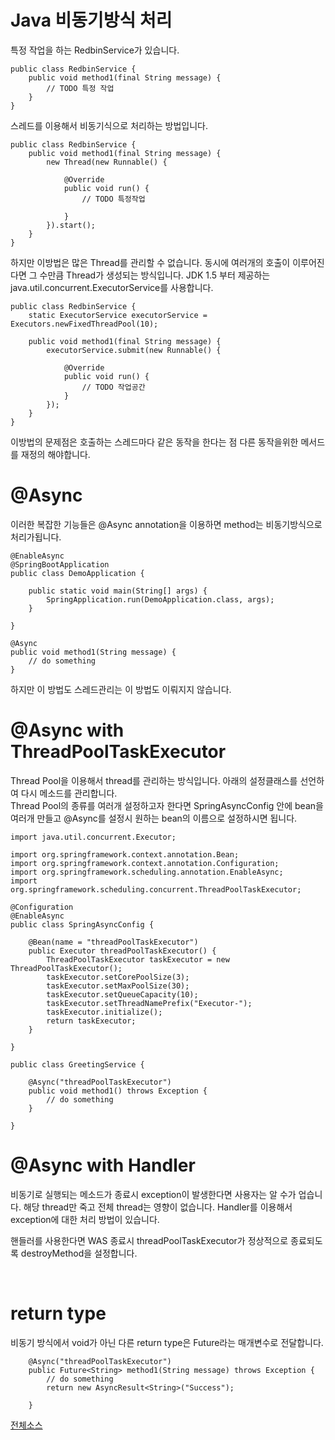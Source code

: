 # Java 비동기방식 처리

특정 작업을 하는 RedbinService가 있습니다.
```
public class RedbinService {
	public void method1(final String message) {
        // TODO 특정 작업
	}
}
```

스레드를 이용해서 비동기식으로 처리하는 방법입니다.
```
public class RedbinService {
	public void method1(final String message) {
		new Thread(new Runnable() {
			
			@Override
			public void run() {
				// TODO 특정작업
				
			}
		}).start();
	}
}
```
하지만 이방법은 많은 Thread를 관리할 수 없습니다.
동시에 여러개의 호출이 이루어진다면 그 수만큼 Thread가 생성되는 방식입니다.
JDK 1.5 부터 제공하는 java.util.concurrent.ExecutorService를 사용합니다.

```
public class RedbinService {	
	static ExecutorService executorService = Executors.newFixedThreadPool(10);
	
	public void method1(final String message) {
		executorService.submit(new Runnable() {
			
			@Override
			public void run() {
				// TODO 작업공간
			}
		});
	}
}
```
이방법의 문제점은 호출하는 스레드마다 같은 동작을 한다는 점 다른 동작을위한 메서드를 재정의 해야합니다.

# @Async

이러한 복잡한 기능들은 @Async annotation을 이용하면 method는 비동기방식으로 처리가됩니다.
```
@EnableAsync
@SpringBootApplication
public class DemoApplication {

	public static void main(String[] args) {
		SpringApplication.run(DemoApplication.class, args);
	}

}
```
```
@Async
public void method1(String message) {
    // do something
}
```

하지만 이 방법도 스레드관리는 이 방법도 이뤄지지 않습니다.

# @Async with ThreadPoolTaskExecutor
Thread Pool을 이용해서 thread를 관리하는 방식입니다.
아래의 설정클래스를 선언하여 다시 메소드를 관리합니다.
<br>
Thread Pool의 종류를 여러개 설정하고자 한다면 SpringAsyncConfig 안에 bean을 여러개 만들고 @Async를 설정시 원하는 bean의 이름으로 설정하시면 됩니다.
```
import java.util.concurrent.Executor;

import org.springframework.context.annotation.Bean;
import org.springframework.context.annotation.Configuration;
import org.springframework.scheduling.annotation.EnableAsync;
import org.springframework.scheduling.concurrent.ThreadPoolTaskExecutor;

@Configuration
@EnableAsync
public class SpringAsyncConfig {

    @Bean(name = "threadPoolTaskExecutor")
    public Executor threadPoolTaskExecutor() {
        ThreadPoolTaskExecutor taskExecutor = new ThreadPoolTaskExecutor();
        taskExecutor.setCorePoolSize(3);
        taskExecutor.setMaxPoolSize(30);
        taskExecutor.setQueueCapacity(10);
        taskExecutor.setThreadNamePrefix("Executor-");
        taskExecutor.initialize();
        return taskExecutor;
    }

}
```
```
public class GreetingService {
	
    @Async("threadPoolTaskExecutor")
    public void method1() throws Exception {
        // do something
    }

}
```

# @Async with Handler
비동기로 실행되는 메소드가 종료시 exception이 발생한다면 사용자는 알 수가 업습니다.
해당 thread만 죽고 전체 thread는 영향이 없습니다. Handler를 이용해서 exception에 대한 처리 방법이 있습니다.

핸들러를 사용한다면 WAS 종료시 threadPoolTaskExecutor가 정상적으로 종료되도록 destroyMethod을 설정합니다.

<br>

# return type
비동기 방식에서 void가 아닌 다른 return type은 Future라는 매개변수로 전달합니다.
```
	@Async("threadPoolTaskExecutor")
	public Future<String> method1(String message) throws Exception {
		// do something
		return new AsyncResult<String>("Success");
	
	}
```

[전체소스](https://github.com/Hongjeongmin/workspace/tree/master/Spring/demo)
